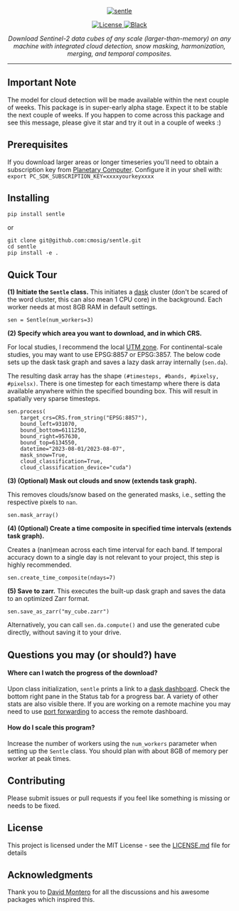 <p align="center">
  <a href="https://github.com/cmosig/sentle/"><img src="https://github.com/cmosig/sentle/raw/main/docs/logo.png" alt="sentle"></a>
</p>

<p align="center">
<a href="https://opensource.org/licenses/MIT" target="_blank">
    <img src="https://img.shields.io/badge/License-MIT-blue.svg" alt="License">
</a>
<a href="https://peps.python.org/pep-0008/" target="_blank">
    <img src="https://img.shields.io/badge/code_style-pep8-blue" alt="Black">
</a>
</p>
<p align="center">
    <em>Download Sentinel-2 data cubes of any scale (larger-than-memory) on any machine with integrated cloud
detection, snow masking, harmonization, merging, and temporal composites.</em>
</p>

---
 
## Important Note

The model for cloud detection will be made available within the next couple of weeks. This package is in super-early alpha stage. Expect it to be stable the next couple of weeks. If you happen to come across this package and see this message, please give it star and try it out in a couple of weeks :)

## Prerequisites

If you download larger areas or longer timeseries you'll need to obtain a
subscription key from [Planetary Computer](https://planetarycomputer.microsoft.com/account/request). 
Configure it in your shell with: `export PC_SDK_SUBSCRIPTION_KEY=xxxxyourkeyxxxx`

## Installing

```
pip install sentle
```
or 
```
git clone git@github.com:cmosig/sentle.git
cd sentle
pip install -e .
```

## Quick Tour

**(1) Initiate the `Sentle` class.** This initiates a [dask](https://www.dask.org/) cluster (don't be scared of the word cluster, this can also mean 1 CPU core) in the background. Each worker needs at most 8GB RAM in default settings. 

```
sen = Sentle(num_workers=3)
```

**(2) Specify which area you want to download, and in which CRS.** 

For local studies, I recommend the local [UTM zone](https://www.dmap.co.uk/utmworld.htm). For continental-scale studies, you may want to use EPSG:8857 or EPSG:3857. The below code sets up the dask task graph and saves a lazy dask array internally (`sen.da`). 

The resulting dask array has the shape `(#timesteps, #bands, #pixelsy, #pixelsx)`. There is one timestep for each timestamp where there is data available anywhere within the specified bounding box. This will result in spatially very sparse timesteps.
```
sen.process(
    target_crs=CRS.from_string("EPSG:8857"),
    bound_left=931070,
    bound_bottom=6111250,
    bound_right=957630,
    bound_top=6134550,
    datetime="2023-08-01/2023-08-07",
    mask_snow=True,
    cloud_classification=True,
    cloud_classification_device="cuda")
```
**(3) (Optional) Mask out clouds and snow (extends task graph).** 

This removes clouds/snow based on the generated masks, i.e., setting the respective pixels to `nan`.
```
sen.mask_array()
```

**(4) (Optional) Create a time composite in specified time intervals (extends task graph).** 

Creates a (nan)mean across each time interval for each band. 
If temporal accuracy down to a single day is not relevant to your project, this step is highly recommended.
```
sen.create_time_composite(ndays=7)
```

**(5) Save to zarr.**
This executes the built-up dask graph and saves the data to an optimized Zarr format.  
```
sen.save_as_zarr("my_cube.zarr")
```
Alternatively, you can call `sen.da.compute()` and use the generated cube directly, without saving it to your drive.

## Questions you may (or should?) have

#### Where can I watch the progress of the download?
Upon class initialization, `sentle` prints a link to a [dask dashboard](https://docs.dask.org/en/latest/dashboard.html). Check the bottom right pane in the Status tab for a progress bar. 
A variety of other stats are also visible there. If you are working on a remote machine you may need to use [port forwarding](https://help.ubuntu.com/community/SSH/OpenSSH/PortForwarding) to access the remote dashboard.

#### How do I scale this program?
Increase the number of workers using the `num_workers` parameter when setting up the `Sentle` class. You should plan with about 8GB of memory per worker at peak times.

## Contributing

Please submit issues or pull requests if you feel like something is missing or
needs to be fixed. 

## License

This project is licensed under the MIT License - see the [LICENSE.md](LICENSE.md) file for details

## Acknowledgments

Thank you to [David Montero](https://github.com/davemlz) for all the
discussions and his awesome packages which inspired this.
